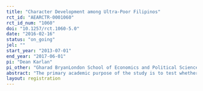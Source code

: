 ```yaml
---
title: "Character Development among Ultra-Poor Filipinos"
rct_id: "AEARCTR-0001060"
rct_id_num: "1060"
doi: "10.1257/rct.1060-5.0"
date: "2016-02-16"
status: "on_going"
jel: ""
start_year: "2013-07-01"
end_year: "2017-06-01"
pi: "Dean Karlan"
pi_other: "Gharad BryanLondon School of Economics and Political Science; James ChoiYale University"
abstract: "The primary academic purpose of the study is to test whether a religious curriculum implemented by a trained pastor network affects secular measures of development. A secondary purpose  of  the  study is to  evaluate  the  effectiveness  of  the health  and  livelihood aspects of the Transform program implemented by International Care Ministries (ICM) in the Philippines."
layout: registration
---
```


